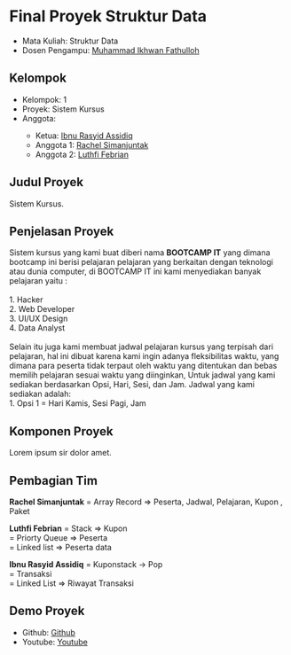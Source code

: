 # Final Proyek Struktur Data
<ul>
  <li>Mata Kuliah: Struktur Data</li>
  <li>Dosen Pengampu: <a href="https://github.com/Muhammad-Ikhwan-Fathulloh">Muhammad Ikhwan Fathulloh</a></li>
</ul>

## Kelompok

<ul>
  <li>Kelompok: 1 </li>
  <li>Proyek: Sistem Kursus</li>
  <li>Anggota:</li>
  <ul>
    <li>Ketua: <a href="https://github.com/Ibnu12-crocodile">Ibnu Rasyid Assidiq</a></li>
    <li>Anggota 1: <a href="">Rachel Simanjuntak</a></li>
    <li>Anggota 2: <a href="">Luthfi Febrian</a></li>
  </ul>
</ul>

## Judul Proyek
<p>Sistem Kursus.</p>

## Penjelasan Proyek
<p>
  Sistem kursus yang kami buat diberi nama <b>BOOTCAMP IT</b> yang dimana bootcamp ini berisi pelajaran pelajaran
yang berkaitan dengan teknologi atau dunia computer, di BOOTCAMP IT ini kami menyediakan banyak pelajaran yaitu :<br>
<br>
1. Hacker<br>
2. Web Developer<br>
3. UI/UX Design<br>
4. Data Analyst<br>
<br>
Selain itu juga kami membuat jadwal pelajaran kursus yang terpisah dari pelajaran, hal ini dibuat karena kami ingin adanya fleksibilitas waktu, yang dimana para peserta tidak terpaut oleh waktu yang ditentukan dan bebas memilih pelajaran sesuai waktu yang diinginkan, Untuk jadwal yang kami sediakan berdasarkan Opsi, Hari, Sesi, dan Jam. Jadwal yang kami sediakan adalah:<br>
1. Opsi 1 = Hari Kamis, Sesi Pagi, Jam</p>



## Komponen Proyek
<p>Lorem ipsum sir dolor amet.</p>

## Pembagian Tim
<p><b>Rachel Simanjuntak</b> = Array Record => Peserta, Jadwal, Pelajaran, Kupon , Paket </p>
<p><b>Luthfi Febrian</b> = Stack => Kupon<br>
                   = Priorty Queue => Peserta<br>
                   = Linked list => Peserta data</p>
<p><b>Ibnu Rasyid Assidiq</b> = Kuponstack -> Pop<br>
                    = Transaksi<br>
                    = Linked List => Riwayat Transaksi</p>

## Demo Proyek
<ul>
  <li>Github: <a href="">Github</a></li>
  <li>Youtube: <a href="">Youtube</a></li>
</ul>

